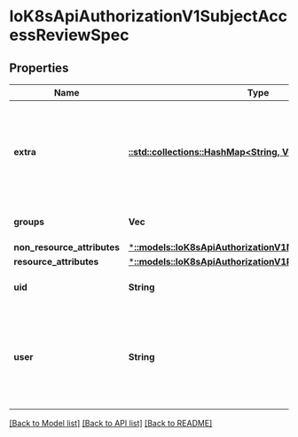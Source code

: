 # IoK8sApiAuthorizationV1SubjectAccessReviewSpec

## Properties
Name | Type | Description | Notes
------------ | ------------- | ------------- | -------------
**extra** | [**::std::collections::HashMap<String, Vec<String>>**](array.md) | Extra corresponds to the user.Info.GetExtra() method from the authenticator.  Since that is input to the authorizer it needs a reflection here. | [optional] 
**groups** | **Vec<String>** | Groups is the groups you're testing for. | [optional] 
**non_resource_attributes** | [***::models::IoK8sApiAuthorizationV1NonResourceAttributes**](io.k8s.api.authorization.v1.NonResourceAttributes.md) |  | [optional] 
**resource_attributes** | [***::models::IoK8sApiAuthorizationV1ResourceAttributes**](io.k8s.api.authorization.v1.ResourceAttributes.md) |  | [optional] 
**uid** | **String** | UID information about the requesting user. | [optional] 
**user** | **String** | User is the user you're testing for. If you specify \"User\" but not \"Groups\", then is it interpreted as \"What if User were not a member of any groups | [optional] 

[[Back to Model list]](../README.md#documentation-for-models) [[Back to API list]](../README.md#documentation-for-api-endpoints) [[Back to README]](../README.md)



